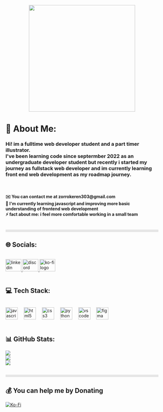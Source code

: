 <div align="center">
  <img height="350" src="https://i.pinimg.com/originals/7d/07/a2/7d07a255678962d30d8717dcf5dbd266.gif"  />
</div>


# 💫 About Me:
<h3>Hi! im a fulltime web developer student and a part timer illustrator.<br>I've been learning code since septermber 2022 as an undergraduate developer student but recently i started my journey as fullstack web developer and im currently learning front end web development as my roadmap journey. </h3> <br> <h4> ✉️ You can contact me at zorrokeren303@gmail.com<br> 🧠 I'm currently learning javascript and improving more basic understanding of frontend web development <br> ⚡ fact about me: i feel more comfortable working in a small team </h4>

<br>


<img style="display: block;-webkit-user-select: none;margin: auto;cursor: zoom-in;background-color: hsl(0, 0%, 90%);" src="https://user-images.githubusercontent.com/73097560/115834477-dbab4500-a447-11eb-908a-139a6edaec5c.gif" width="876" height="8">

## 🌐 Socials:
<br>
<div align="left">
  <a href="https://www.linkedin.com/in/ridho-zikri-tasbiansyah-a1b384290/" target="_blank">
    <img src="https://raw.githubusercontent.com/maurodesouza/profile-readme-generator/master/src/assets/icons/social/linkedin/default.svg" width="52" height="40" alt="linkedin logo"  />
  </a>
  <a href="https://discord.com/users/707502208551485469" target="_blank">
    <img src="https://raw.githubusercontent.com/maurodesouza/profile-readme-generator/master/src/assets/icons/social/discord/default.svg" width="52" height="40" alt="discord logo"  />
  </a>
  <a href="mrgahara" target="_blank">
    <img src="https://raw.githubusercontent.com/maurodesouza/profile-readme-generator/master/src/assets/icons/social/ko-fi/default.svg" width="52" height="40" alt="ko-fi logo"  />
  </a>
</div>
<br>

## 💻 Tech Stack:
<br>
<div align="left">
  <img src="https://cdn.jsdelivr.net/gh/devicons/devicon/icons/javascript/javascript-original.svg" height="40" alt="javascript logo"  />
  <img width="12" />
  <img src="https://cdn.jsdelivr.net/gh/devicons/devicon/icons/html5/html5-original.svg" height="40" alt="html5 logo"  />
  <img width="12" />
  <img src="https://cdn.jsdelivr.net/gh/devicons/devicon/icons/css3/css3-original.svg" height="40" alt="css3 logo"  />
  <img width="12" />
  <img src="https://cdn.jsdelivr.net/gh/devicons/devicon/icons/python/python-original.svg" height="40" alt="python logo"  />
  <img width="12" />
  <img src="https://cdn.jsdelivr.net/gh/devicons/devicon/icons/vscode/vscode-original.svg" height="40" alt="vscode logo"  />
  <img width="12" />
  <img src="https://cdn.jsdelivr.net/gh/devicons/devicon/icons/figma/figma-original.svg" height="40" alt="figma logo"  />
</div>
<br>

## 📊 GitHub Stats:
![](https://github-readme-stats.vercel.app/api?username=Mr-Gahara&theme=vue&hide_border=false&include_all_commits=false&count_private=false)<br/>
![](https://github-readme-streak-stats.herokuapp.com/?user=Mr-Gahara&theme=vue&hide_border=false)<br/>
![](https://github-readme-stats.vercel.app/api/top-langs/?username=Mr-Gahara&theme=vue&hide_border=false&include_all_commits=false&count_private=false&layout=compact)

<br>

<img style="display: block;-webkit-user-select: none;margin: auto;cursor: zoom-in;background-color: hsl(0, 0%, 90%);" src="https://user-images.githubusercontent.com/73097560/115834477-dbab4500-a447-11eb-908a-139a6edaec5c.gif" width="876" height="8">

## 💰 You can help me by Donating
[![Ko-Fi](https://img.shields.io/badge/Ko--fi-F16061?style=for-the-badge&logo=ko-fi&logoColor=white)](https://ko-fi.com/mrgahara) 

  
<!-- Proudly created with GPRM ( https://gprm.itsvg.in ) -->
